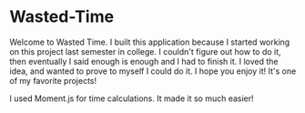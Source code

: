 # Wasted-Time

Welcome to Wasted Time. I built this application because I started working on this project last semester in college.
I couldn't figure out how to do it, then eventually I said enough is enough and I had to finish it.
I loved the idea, and wanted to prove to myself I could do it. I hope you enjoy it! It's one of my favorite projects!

I used Moment.js for time calculations. It made it so much easier!
